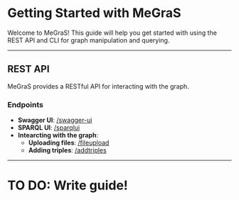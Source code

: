 # Getting Started with MeGraS

Welcome to MeGraS! This guide will help you get started with using the REST API and CLI for graph manipulation and querying.

---

## REST API

MeGraS provides a RESTful API for interacting with the graph.

### Endpoints

- **Swagger UI**: [/swagger-ui](/swagger-ui)
- **SPARQL UI**: [/sparqlui](/sparqlui)
- **Intearcting with the graph**:
	- **Uploading files**: [/fileupload](/fileupload)
	- **Adding triples**: [/addtriples](/addtriples)

---

# TO DO: Write guide!
